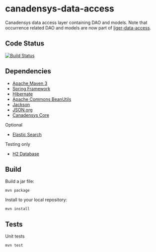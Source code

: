 canadensys-data-access
======================

Canadensys data access layer containing DAO and models.
Note that occurrence related DAO and models are now part of [liger-data-access](https://github.com/WingLongitude/liger-data-access/).

Code Status
-----------
[![Build Status](https://travis-ci.org/Canadensys/canadensys-data-access.png)](https://travis-ci.org/Canadensys/canadensys-data-access)

Dependencies
------------
* [Apache Maven 3](http://maven.apache.org/)
* [Spring Framework](http://www.springsource.org/spring-framework)
* [Hibernate](http://www.hibernate.org/)
* [Apache Commons BeanUtils](http://commons.apache.org/beanutils/)
* [Jackson](http://wiki.fasterxml.com/JacksonHome)
* [JSON.org](http://www.json.org/java/)
* [Canadensys Core](https://github.com/Canadensys/canadensys-core)

Optional
* [Elastic Search](http://www.elasticsearch.org/)

Testing only
* [H2 Database](http://www.h2database.com)

Build
-----
Build a jar file:
```
mvn package
```
Install to your local repository:
```
mvn install
```

Tests
-----
Unit tests
```
mvn test
```